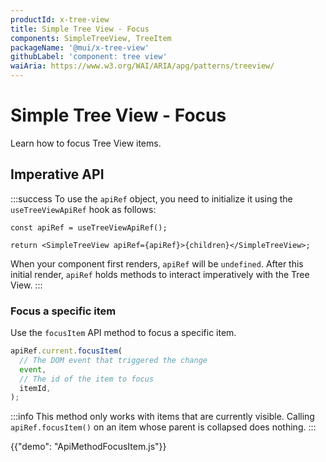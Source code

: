 ```yaml
---
productId: x-tree-view
title: Simple Tree View - Focus
components: SimpleTreeView, TreeItem
packageName: '@mui/x-tree-view'
githubLabel: 'component: tree view'
waiAria: https://www.w3.org/WAI/ARIA/apg/patterns/treeview/
---
```


# Simple Tree View - Focus

<p class="description">Learn how to focus Tree View items.</p>

## Imperative API

:::success
To use the `apiRef` object, you need to initialize it using the `useTreeViewApiRef` hook as follows:

```tsx
const apiRef = useTreeViewApiRef();

return <SimpleTreeView apiRef={apiRef}>{children}</SimpleTreeView>;
```

When your component first renders, `apiRef` will be `undefined`.
After this initial render, `apiRef` holds methods to interact imperatively with the Tree View.
:::

### Focus a specific item

Use the `focusItem` API method to focus a specific item.

```ts
apiRef.current.focusItem(
  // The DOM event that triggered the change
  event,
  // The id of the item to focus
  itemId,
);
```

:::info
This method only works with items that are currently visible.
Calling `apiRef.focusItem()` on an item whose parent is collapsed does nothing.
:::

{{"demo": "ApiMethodFocusItem.js"}}
